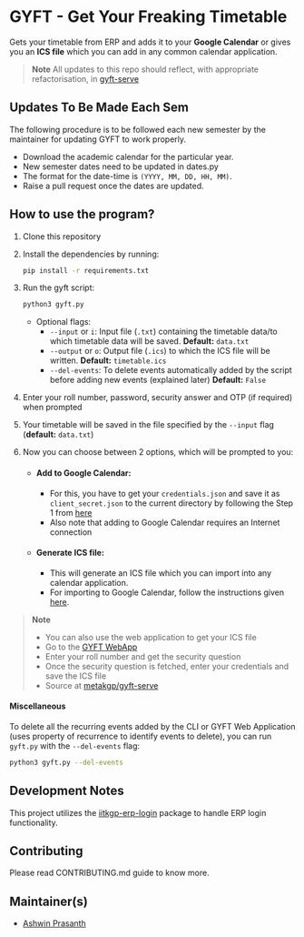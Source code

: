 # GYFT - Get Your Freaking Timetable

Gets your timetable from ERP and adds it to your **Google Calendar** or gives you an **ICS file** which you can add in any common calendar application.

> **Note** All updates to this repo should reflect, with appropriate refactorisation, in [gyft-serve](https://github.com/metakgp/gyft-serve/)


## Updates To Be Made Each Sem

The following procedure is to be followed each new semester by the maintainer for updating GYFT to work properly.

- Download the academic calendar for the particular year.
- New semester dates need to be updated in dates.py
- The format for the date-time is `(YYYY, MM, DD, HH, MM)`.
- Raise a pull request once the dates are updated.

## How to use the program?

1. Clone this repository 
2. Install the dependencies by running:
    ```sh
    pip install -r requirements.txt
    ```
3. Run the gyft script:
    ```sh
    python3 gyft.py
    ```
    - Optional flags: 
    	- `--input` or `i`: Input file (`.txt`) containing the timetable data/to which timetable data will be saved. **Default:** `data.txt` 
    	- `--output` or `o`: Output file (`.ics`) to which the ICS file will be written. **Default:** `timetable.ics`
    	- `--del-events`: To delete events automatically added by the script before adding new events (explained later) **Default:** `False`

4. Enter your roll number, password, security answer and OTP (if required) when prompted
5. Your timetable will be saved in the file specified by the `--input` flag (**default:** `data.txt`)
6. Now you can choose between 2 options, which will be prompted to you:
   - #### Add to Google Calendar:
     - For this, you have to get your `credentials.json` and save it as `client_secret.json` to the current directory by following the Step 1 from [here](https://developers.google.com/google-apps/calendar/quickstart/python#step_1_turn_on_the_api_name)
     - Also note that adding to Google Calendar requires an Internet connection
  
   - #### Generate ICS file:
     - This will generate an ICS file which you can import into any calendar application.
     - For importing to Google Calendar, follow the instructions given [here](https://support.google.com/calendar/answer/37118?hl=en).
  
> **Note** 
> - You can also use the web application to get your ICS file
> - Go to the [GYFT WebApp](https://gyft.metakgp.org/)
> - Enter your roll number and get the security question
> - Once the security question is fetched, enter your credentials and save the ICS file
> - Source at [metakgp/gyft-serve](https://github.com/metakgp/gyft-serve)

#### Miscellaneous 
To delete all the recurring events added by the CLI or GYFT Web Application (uses property of recurrence to identify events to delete), you can run `gyft.py` with the `--del-events` flag:
```sh
python3 gyft.py --del-events
```

## Development Notes 
This project utilizes the [iitkgp-erp-login](https://github.com/proffapt/iitkgp-erp-login-pypi/) package to handle ERP login functionality.

## Contributing

Please read CONTRIBUTING.md guide to know more.

## Maintainer(s)

- [Ashwin Prasanth](https://github.com/ashwinpra)
